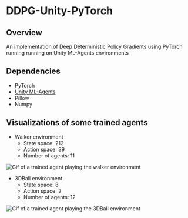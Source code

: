# DDPG-Unity-PyTorch
## Overview
An implementation of Deep Deterministic Policy Gradients using PyTorch running running on Unity ML-Agents environments

## Dependencies
* PyTorch
* [Unity ML-Agents](https://github.com/Unity-Technologies/ml-agents)
* Pillow
* Numpy

## Visualizations of some trained agents
* Walker environment
  * State space: 212
  * Action space: 39
  * Number of agents: 11

![Gif of a trained agent playing the walker environment](Walker/figures/episode.gif)

* 3DBall environment
  * State space: 8
  * Action space: 2
  * Number of agents: 12

![Gif of a trained agent playing the 3DBall environment](3DBall/episode.gif)